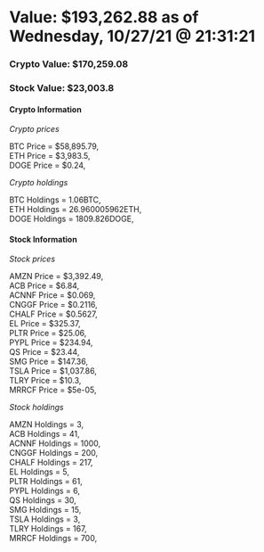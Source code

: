 # Value: $193,262.88 as of Wednesday, 10/27/21 @ 21:31:21 

### Crypto Value: $170,259.08

### Stock Value: $23,003.8

#### Crypto Information 
*Crypto prices* 

BTC Price = $58,895.79,  
ETH Price = $3,983.5,  
DOGE Price = $0.24,  


*Crypto holdings* 

BTC Holdings = 1.06BTC,  
ETH Holdings = 26.960005962ETH,  
DOGE Holdings = 1809.826DOGE,  


#### Stock Information 

*Stock prices* 

AMZN Price = $3,392.49,  
ACB Price = $6.84,  
ACNNF Price = $0.069,  
CNGGF Price = $0.2116,  
CHALF Price = $0.5627,  
EL Price = $325.37,  
PLTR Price = $25.06,  
PYPL Price = $234.94,  
QS Price = $23.44,  
SMG Price = $147.36,  
TSLA Price = $1,037.86,  
TLRY Price = $10.3,  
MRRCF Price = $5e-05,  


*Stock holdings* 

AMZN Holdings = 3,  
ACB Holdings = 41,  
ACNNF Holdings = 1000,  
CNGGF Holdings = 200,  
CHALF Holdings = 217,  
EL Holdings = 5,  
PLTR Holdings = 61,  
PYPL Holdings = 6,  
QS Holdings = 30,  
SMG Holdings = 15,  
TSLA Holdings = 3,  
TLRY Holdings = 167,  
MRRCF Holdings = 700,  



